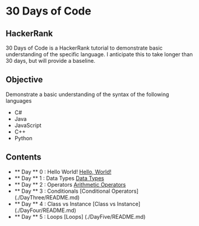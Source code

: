 # 30 Days of Code
## HackerRank
30 Days of Code is a HackerRank tutorial to demonstrate basic understanding of the specific language. I anticipate this to take longer than 30 days, but will provide a baseline.

## Objective
Demonstrate a basic understanding of the syntax of the following languages
- C#
- Java
- JavaScript
- C++
- Python

## Contents
- ** Day ** 0 : Hello World! [Hello, World!](./DayZero/README.md)
- ** Day ** 1 : Data Types [Data Types](./DayOne/README.md)
- ** Day ** 2 : Operators [Arithmetic Operators](./DayTwo/README.md)
- ** Day ** 3 : Conditionals [Conditional Operators]
(./DayThree/README.md)
- ** Day ** 4 : Class vs Instance [Class vs Instance]
(./DayFour/README.md)
- ** Day ** 5 : Loops [Loops]
(./DayFive/README.md)



